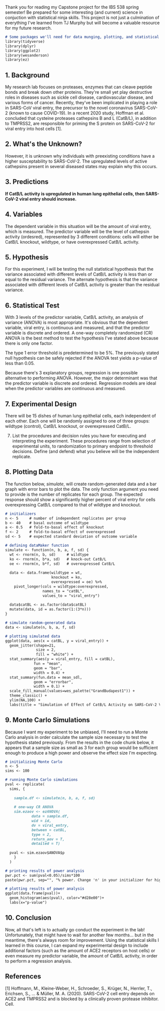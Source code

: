 Thank you for reading my Capstone project for the IBS 538 spring semester! Be prepared for some interesting (and current) science in conjuction with statistical ninja skills. This project is not just a culmination of everything I've learned from TJ Murphy but will become a valuable resource for my future research.

```markdown
# Some packages we'll need for data munging, plotting, and statistical tests
library(tidyverse)
library(dplyr)
library(ggplot2)
library(wesanderson)
library(ez)
```
## 1. Background

My research lab focuses on proteases, enzymes that can cleave peptide bonds and break down other proteins. They're small yet play destructive roles in diseases such as sickle cell disease, cardiovascular disease, and various forms of cancer. Recently, they've been implicated in playing a role in SARS-CoV viral entry, the precursor to the novel coronavirus SARS-CoV-2 (known to cause COVID-19). In a recent 2020 study, Hoffman et al. concluded that cysteine proteases cathepsins B and L (CatB/L), in addition to TMPRSS2, are responsible for priming the S protein on SARS-CoV-2 for viral entry into host cells [1]. 

## 2. What's the Unknown?
However, it is unknown why individuals with preexisting conditions have a higher susceptability to SARS-CoV-2. The upregulated levels of active cathepsins present in several diseased states may explain why this occurs.

## 3. Predictions
**If CatB/L activity is upregulated in human lung epithelial cells, then SARS-CoV-2 viral entry should increase.**

## 4. Variables
The dependent variable in this situation will be the amount of viral entry, which is measured. The predictor variable will be the level of cathepsin activity (ordesred), represented by 3 different  conditions: cells will either be CatB/L knockout, wildtype, or have overexpressed CatB/L activity.

## 5. Hypothesis
For this experiment, I will be testing the null statistical hypothesis that the variance associated with different levels of CatB/L activity is less than or equal to the residual variance. The alternate hypothesis is that the variance associated with different levels of CatB/L activity is greater than the residual variance.

## 6. Statistical Test
With 3 levels of the predictor variable, CatB/L activity, an analysis of variance (ANOVA) is most appropriate. It's obvious that the dependent variable, viral entry, is continuous and measured, and that the predictor variable is discrete and ordered. A one-way completely randomized (CR) ANOVA is the best method to test the hypothesis I've stated above because there is only one factor.

The type 1 error threshold is predetermined to be 5%. The previously stated null hypothesis can be safely rejected if the ANOVA test yields a p-value of less than 0.05.

Because there's 3 explanatory groups, regression is one possible alternative to performing ANOVA. However, the major determinant was that the predictor variable is discrete and ordered. Regression models are ideal when the predictor variables are continuous and measured.

## 7. Experimental Design
There will be 15 dishes of human lung epithelial cells, each independent of each other. Each one will be randomly assigned to one of three groups: wildtype (control), CatB/L knockout, or overexpressed CatB/L. 

7) List the procedures and decision rules you have for executing and interpreting the experiment. These procedures range from selection of experimental units, to randomization to primary endpoint to threshold decisions. Define (and defend) what you believe will be the independent replicate.

## 8. Plotting Data
The function below, *simulate*, will create random-generated data and a bar graph with error bars to plot the data. The only function argument you need to provide is the number of replicates for each group. The expected response should show a significantly higher percent of viral entry for cells overexpressing CatB/L compared to that of wildtype and knockout.

```markdown
# initializers
n <- 5     # number of independent replicates per group
b <- 40    # basal outcome of wildtype
a <- 0.5   # fold-to-basal effect of knockout
f <- 2     # fold-to-basal effect of overexpressed
sd <- 5    # expected standard deviation of outcome variable

# defining dataMaker function
simulate <- function(n, b, a, f, sd) {
  wt <- rnorm(n, b, sd)     # wildtype
  ko <- rnorm(n, b*a, sd)   # knock-out CatB/L
  oe <- rnorm(n, b*f, sd)   # overexpressed CatB/L
  
  data <- data.frame(wildtype = wt,
                     knockout = ko,
                     overexpressed = oe) %>%
    pivot_longer(cols = wildtype:overexpressed,
                 names_to = "catBL",
                 values_to = "viral_entry")
  
  data$catBL <- as.factor(data$catBL)
  mutate(data, id = as.factor(1:(3*n)))
}

# simulate random-generated data
data <- simulate(n, b, a, f, sd)

# plotting simulated data
ggplot(data, aes(x = catBL, y = viral_entry)) +
  geom_jitter(shape=21,
              size = 2,
              fill = "white") +
  stat_summary(aes(y = viral_entry, fill = catBL),
             fun = "mean",
             geom = "bar",
             width = 0.4) +
  stat_summary(fun.data = mean_sdl,
             geom = "errorbar",
             width = 0.1) +
  scale_fill_manual(values=wes_palette("GrandBudapest1")) +
  theme_classic() +
  ylim(NA,100) +
  labs(title = "Simulation of Effect of CatB/L Activity on SARS-CoV-2 Viral Entry", x = "CatB/L Activity", y = "Viral Entry (%)")
```

## 9. Monte Carlo Simulations
Because I want my experiment to be unbiased, I'll need to run a Monte Carlo analysis in order calculate the sample size necessary to test the hypothesis stated previously. From the results in the code chunk below, it appears that a sample size as small as 3 for each group would be sufficient enough to produce a high power and observe the effect size I'm expecting. 

```markdown
# initializing Monte Carlo
n <- 5
sims <- 100

# running Monte Carlo simulations
pval <- replicate(
  sims, {
 
    sample.df <- simulate(n, b, a, f, sd)
    
    # one-way CR ANOVA
    sim.ezaov <- ezANOVA(
            data = sample.df, 
            wid = id, 
            dv = viral_entry, 
            between = catBL,
            type = 2, 
            return_aov = T, 
            detailed = T)
  
  pval <- sim.ezaov$ANOVA$p
    }
  )

# printing results of power analysis
pwr.pct <- sum(pval<0.05)/sims*100
paste(pwr.pct, sep="", "% power. Change 'n' in your initializer for higher or lower power.")

# plotting results of power analysis
ggplot(data.frame(pval))+
  geom_histogram(aes(pval), color="#d28e00")+
  labs(x="p-value")
```
## 10. Conclusion
Now, all that's left is to actually go conduct the experiment in the lab! Unfortunately, that might have to wait for another few months... but in the meantime, there's always room for improvement. Using the statistical skills I learned in this course, I can expand my experimental design to include additional factors (such as the amount of ACE2 receptors on host cells) or even measure my predictor variable, the amount of CatB/L activity, in order to perform a regression analysis.


## References
[1] Hoffmann, M., Kleine-Weber, H., Schroeder, S., Krüger, N., Herrler, T., Erichsen, S., ... & Müller, M. A. (2020). SARS-CoV-2 cell entry depends on ACE2 and TMPRSS2 and is blocked by a clinically proven protease inhibitor. Cell.
